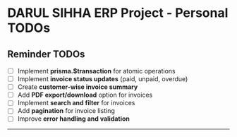 # DARUL SIHHA ERP Project - Personal TODOs

## Reminder TODOs

- [ ] Implement **prisma.$transaction** for atomic operations
- [ ] Implement **invoice status updates** (paid, unpaid, overdue)
- [ ] Create **customer-wise invoice summary**
- [ ] Add **PDF export/download** option for invoices
- [ ] Implement **search and filter** for invoices
- [ ] Add **pagination** for invoice listing
- [ ] Improve **error handling and validation**

---
